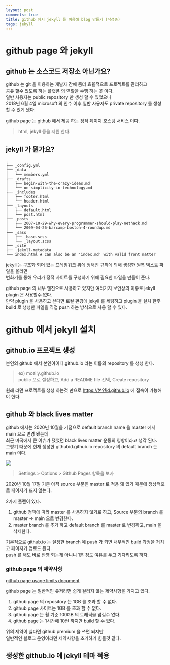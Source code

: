 ```yaml
---
layout: post
comments: true
title: github 에서 jekyll 를 이용해 blog 만들기 (작성중)
tags: jekyll
---
```


# github page 와 jekyll

## github 는 소스코드 저장소 아닌가요?

github 는 git 을 이용하는 개발자 간에 좀더 효율적으로 프로젝트를 관리하고  
공유 할수 있도록 하는 플랫폼 의 역할을 수행 하는 곳 이다.    
일반 사용자는 public repository 만 생성 할 수 있었으나  
2018년 6월 4일 microsoft 의 인수 이후 일반 사용자도 private repository 를 생성 할 수 있게 됐다.  

github page 는 github 에서 제공 하는 정적 페이지 호스팅 서비스 이다.  
> html, jekyll 등을 지원 한다.  

## jekyll 가 뭔가요?

```
.
├── _config.yml
├── _data
│   └── members.yml
├── _drafts
│   ├── begin-with-the-crazy-ideas.md
│   └── on-simplicity-in-technology.md
├── _includes
│   ├── footer.html
│   └── header.html
├── _layouts
│   ├── default.html
│   └── post.html
├── _posts
│   ├── 2007-10-29-why-every-programmer-should-play-nethack.md
│   └── 2009-04-26-barcamp-boston-4-roundup.md
├── _sass
│   ├── _base.scss
│   └── _layout.scss
├── _site
├── .jekyll-metadata
└── index.html # can also be an 'index.md' with valid front matter
```

jekyll 는 구조화 되어 있는 프레임워크 위에 정해진 규칙에 의해 생성한 원복 텍스트 파일을 올리면  
변화기를 통해 우리가 정적 사이트를 구성하기 위해 필요한 파일을 만들어 준다.  

github page 의 내부 엔진으로 사용하고 있지만 여러가지 보안상의 이유로 jekyll plugin 은 사용할수 없다.  
만약 plugin 을 사용하고 싶다면 로컬 환경에 jekyll 를 세팅하고 plugin 을 설치 한후  
build 로 생성한 파일을 직접 push 하는 방식으로 사용 할 수 있다.  

# github 에서 jekyll 설치

## github.io 프로젝트 생성

본인의 github 에서 본인아이디.github.io 라는 이름의 repository 를 생성 한다.  
> ex) mozily.github.io  
> public 으로 설정하고, Add a README file 선택, Create repository  

원래 라면 프로젝트를 생성 하는것 만으로 https://본인id.github.io 에 접속이 가능해야 한다.  

## github 와 black lives matter

github 에서는 2020년 10월을 기점으로 default branch name 을 master 에서 main 으로 변경 됐는데  
최근 미국에서 큰 이슈가 됐었던 black lives matter 운동의 영향이라고 생각 된다.  
그렇기 때문에 현재 생성한 githubid.github.io repository 의 default branch 는 main 이다.  

![](https://drive.google.com/uc?export=download&id=1zu8QmJ8sciBsfW3kt6RbQ9nwsrOXxFEB)
> Settings > Options > Github Pages 항목을 보자

2020년 10월 17일 기준 아직 source 부분은 master 로 적용 돼 있기 때문에 정상적으로 페이지가 뜨지 않는다.  

2가지 플랜이 있다.  
1. github 정책에 따라 master 를 사용하지 않기로 하고, Source 부분의 branch 를 master -> main 으로 변경한다.  
2. master branch 를 추가 하고 default branch 를 master 로 변경하고, main 을 삭제한다.  

기본적으로 github.io 는 설정한 branch 에 push 가 되면 내부적인 build 과정을 거치고 페이지가 업로드 된다.  
push 를 해도 바로 반영 되는게 아니니 1분 정도 여유를 두고 기다리도록 하자.  

### github page 의 제약사항

[github page usage limits document](https://docs.github.com/en/free-pro-team@latest/github/working-with-github-pages/about-github-pages#usage-limits)

github page 는 일반적인 유저라면 쉽게 걸리지 않는 제약사항을 가지고 있다.  
1. github page 의 repository 는 1GB 를 초과 할 수 없다.  
2. github page 사이트는 1GB 를 초과 할 수 없다.  
3. github page 는 월 기준 100GB 의 트래픽을 넘길수 없다.  
4. github page 는 1시간에 10번 까지만 build 할 수 있다.  

위의 제약이 싫다면 github premium 을 쓰면 되지만  
일반적인 블로그 운영이라면 제약사항을 초기하기 힘들것 같다.   

## 생성한 github.io 에 jekyll 테마 적용

